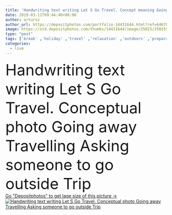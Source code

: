 ```yaml
---
title: 'Handwriting text writing Let S Go Travel. Concept meaning Going away Travelling Asking someone to go outside Trip.'
date: 2019-03-11T09:44:40+00:00
author: artursz
author_url: https://depositphotos.com/portfolio-14431644.html?ref=64678756
image: https://st4.depositphotos.com/thumbs/14431644/image/25015/250155068/api_thumb_450.jpg?forcejpeg=true
type: "post"
tags: ['break' ,'holiday' ,'travel' ,'relaxation' ,'outdoors' ,'preparation' ,'photo' ,'idea' ,'support' ,'lifestyle' ,'live' ,'tourism' ,'hiking' ,'adventure' ,'motivation' ,'flight' ,'trip' ,'move' ,'aircraft' ,'leave' ,'arrangement' ,'plane' ,'airplane' ,'location' ,'explore' ,'destination' ,'aviation' ,'escape' ,'weekend' ,'Arranging' ,'inspirational' ,'passport' ,'motivating' ,'inspired' ,'demonstrating' ,'adventurer' ,'travel insurance' ,'lets go travel' ,'travel items' ,'lets get lost' ,'positive advice' ,'lets go travel quotes' ,'lets go everywhere' ,'s get away' ,'go travel quotes' ]
categories: 
  - live
---
```

<div aling="center">
            <font size="60"> Handwriting text writing Let S Go Travel. Conceptual photo Going away Travelling Asking someone to go outside Trip</font>   
</div>
<div>
    <a href='https://st4.depositphotos.com/thumbs/14431644/image/25015/250155068/api_thumb_450.jpg?forcejpeg=true?ref=64678756' target=_blank > Go "Depositphotos" to get lage size of this picture ->
        <img href='https://st4.depositphotos.com/thumbs/14431644/image/25015/250155068/api_thumb_450.jpg?forcejpeg=true?ref=64678756' src='https://st4.depositphotos.com/14431644/25015/i/950/depositphotos_250155068-stock-photo-handwriting-text-writing-let-s.jpg?forcejpeg=true' alt='Handwriting text writing Let S Go Travel. Conceptual photo Going away Travelling Asking someone to go outside Trip' >
    </a>
</div>
